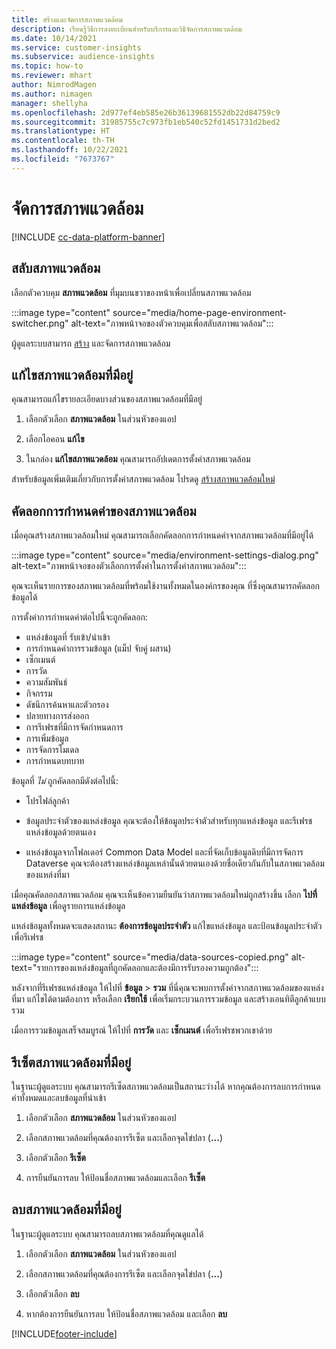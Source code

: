 ```yaml
---
title: สร้างและจัดการสภาพแวดล้อม
description: เรียนรู้วิธีการลงทะเบียนสำหรับบริการและวิธีจัดการสภาพแวดล้อม
ms.date: 10/14/2021
ms.service: customer-insights
ms.subservice: audience-insights
ms.topic: how-to
ms.reviewer: mhart
author: NimrodMagen
ms.author: nimagen
manager: shellyha
ms.openlocfilehash: 2d977ef4eb585e26b36139681552db22d84759c9
ms.sourcegitcommit: 31985755c7c973fb1eb540c52fd1451731d2bed2
ms.translationtype: HT
ms.contentlocale: th-TH
ms.lasthandoff: 10/22/2021
ms.locfileid: "7673767"
---
```

# <a name="manage-environments"></a>จัดการสภาพแวดล้อม

[!INCLUDE [cc-data-platform-banner](../includes/cc-data-platform-banner.md)]

## <a name="switch-environments"></a>สลับสภาพแวดล้อม

เลือกตัวควบคุม **สภาพแวดล้อม** ที่มุมบนขวาของหน้าเพื่อเปลี่ยนสภาพแวดล้อม

:::image type="content" source="media/home-page-environment-switcher.png" alt-text="ภาพหน้าจอของตัวควบคุมเพื่อสลับสภาพแวดล้อม":::

ผู้ดูแลระบบสามารถ [สร้าง](create-environment.md) และจัดการสภาพแวดล้อม

## <a name="edit-an-existing-environment"></a>แก้ไขสภาพแวดล้อมที่มีอยู่

คุณสามารถแก้ไขรายละเอียดบางส่วนของสภาพแวดล้อมที่มีอยู่

1.  เลือกตัวเลือก **สภาพแวดล้อม** ในส่วนหัวของแอป

2.  เลือกไอคอน **แก้ไข**

3. ในกล่อง **แก้ไขสภาพแวดล้อม** คุณสามารถอัปเดตการตั้งค่าสภาพแวดล้อม

สำหรับข้อมูลเพิ่มเติมเกี่ยวกับการตั้งค่าสภาพแวดล้อม โปรดดู [สร้างสภาพแวดล้อมใหม่](create-environment.md)

## <a name="copy-the-environment-configuration"></a>คัดลอกการกำหนดค่าของสภาพแวดล้อม

เมื่อคุณสร้างสภาพแวดล้อมใหม่ คุณสามารถเลือกคัดลอกการกำหนดค่าจากสภาพแวดล้อมที่มีอยู่ได้ 

:::image type="content" source="media/environment-settings-dialog.png" alt-text="ภาพหน้าจอของตัวเลือกการตั้งค่าในการตั้งค่าสภาพแวดล้อม":::

คุณจะเห็นรายการของสภาพแวดล้อมที่พร้อมใช้งานทั้งหมดในองค์กรของคุณ ที่ซึ่งคุณสามารถคัดลอกข้อมูลได้

การตั้งค่าการกำหนดค่าต่อไปนี้จะถูกคัดลอก:

- แหล่งข้อมูลที่ รับเข้า/นำเข้า
- การกำหนดค่าการรวมข้อมูล (แม็ป จับคู่ ผสาน)
- เซ็กเมนต์
- การวัด
- ความสัมพันธ์
- กิจกรรม
- ดัชนีการค้นหาและตัวกรอง
- ปลายทางการส่งออก
- การรีเฟรชที่มีการจัดกำหนดการ
- การเพิ่มข้อมูล
- การจัดการโมเดล
- การกำหนดบทบาท

ข้อมูลที่ *ไม่* ถูกคัดลอกมีดังต่อไปนี้:

- โปรไฟล์ลูกค้า
- ข้อมูลประจำตัวของแหล่งข้อมูล คุณจะต้องให้ข้อมูลประจำตัวสำหรับทุกแหล่งข้อมูล และรีเฟรชแหล่งข้อมูลด้วยตนเอง

- แหล่งข้อมูลจากโฟลเดอร์ Common Data Model และที่จัดเก็บข้อมูลดิบที่มีการจัดการ Dataverse คุณจะต้องสร้างแหล่งข้อมูลเหล่านั้นด้วยตนเองด้วยชื่อเดียวกันกับในสภาพแวดล้อมของแหล่งที่มา

เมื่อคุณคัดลอกสภาพแวดล้อม คุณจะเห็นข้อความยืนยันว่าสภาพแวดล้อมใหม่ถูกสร้างขึ้น เลือก **ไปที่แหล่งข้อมูล** เพื่อดูรายการแหล่งข้อมูล

แหล่งข้อมูลทั้งหมดจะแสดงสถานะ **ต้องการข้อมูลประจำตัว** แก้ไขแหล่งข้อมูล และป้อนข้อมูลประจำตัวเพื่อรีเฟรช

:::image type="content" source="media/data-sources-copied.png" alt-text="รายการของแหล่งข้อมูลที่ถูกคัดลอกและต้องมีการรับรองความถูกต้อง":::

หลังจากที่รีเฟรชแหล่งข้อมูล ให้ไปที่ **ข้อมูล** > **รวม** ที่นี่คุณจะพบการตั้งค่าจากสภาพแวดล้อมของแหล่งที่มา แก้ไขได้ตามต้องการ หรือเลือก **เรียกใช้** เพื่อเริ่มกระบวนการรวมข้อมูล และสร้างเอนทิตีลูกค้าแบบรวม

เมื่อการรวมข้อมูลเสร็จสมบูรณ์ ให้ไปที่ **การวัด** และ **เซ็กเมนต์** เพื่อรีเฟรชพวกเขาด้วย

## <a name="reset-an-existing-environment"></a>รีเซ็ตสภาพแวดล้อมที่มีอยู่

ในฐานะผู้ดูแลระบบ คุณสามารถรีเซ็ตสภาพแวดล้อมเป็นสถานะว่างได้ หากคุณต้องการลบการกำหนดค่าทั้งหมดและลบข้อมูลที่นำเข้า

1.  เลือกตัวเลือก **สภาพแวดล้อม** ในส่วนหัวของแอป 

2.  เลือกสภาพแวดล้อมที่คุณต้องการรีเซ็ต และเลือกจุดไข่ปลา (**...**) 

3. เลือกตัวเลือก **รีเซ็ต** 

4.  การยืนยันการลบ ให้ป้อนชื่อสภาพแวดล้อมและเลือก **รีเซ็ต**

## <a name="delete-an-existing-environment"></a>ลบสภาพแวดล้อมที่มีอยู่

ในฐานะผู้ดูแลระบบ คุณสามารถลบสภาพแวดล้อมที่คุณดูแลได้

1.  เลือกตัวเลือก **สภาพแวดล้อม** ในส่วนหัวของแอป

2.  เลือกสภาพแวดล้อมที่คุณต้องการรีเซ็ต และเลือกจุดไข่ปลา (**...**) 

3. เลือกตัวเลือก **ลบ** 

4.  หากต้องการยืนยันการลบ ให้ป้อนชื่อสภาพแวดล้อม และเลือก **ลบ**


[!INCLUDE[footer-include](../includes/footer-banner.md)]
